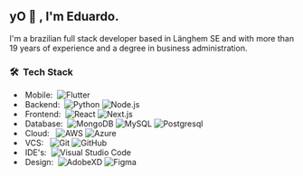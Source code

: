 <h2>yO 👋 , I'm Eduardo.</h2>
I'm a brazilian full stack developer based in Länghem SE and with more than 19 years of experience and a degree in business administration.

<h3> 🛠 &nbsp;Tech Stack</h3>

- &nbsp;Mobile:&nbsp;
  ![Flutter](https://img.shields.io/badge/-Flutter-0A1A2F?style=flat&logo=flutter)
- &nbsp;Backend:&nbsp;
  ![Python](https://img.shields.io/badge/-Python-0A1A2F?style=flat&logo=python)
  ![Node.js](https://img.shields.io/badge/-Node.js-0A1A2F?style=flat&logo=node.js)
- &nbsp;Frontend:&nbsp;
  ![React](https://img.shields.io/badge/-React-0A1A2F?style=flat&logo=react)
  ![Next.js](https://img.shields.io/badge/-Next.js-0A1A2F?style=flat&logo=next.js)
- &nbsp;Database:&nbsp;
  ![MongoDB](https://img.shields.io/badge/-MongoDB-0A1A2F?style=flat&logo=mongodb)
  ![MySQL](https://img.shields.io/badge/-MySQL-0A1A2F?style=flat&logo=mysql&logoColor=00d8fd)
  ![Postgresql](https://img.shields.io/badge/-Postgresql-0A1A2F?style=flat&logo=postgresql)
- &nbsp;Cloud: &nbsp;
  ![AWS](https://img.shields.io/badge/-amazonaws-0A1A2F?style=flat&logo=amazonaws)
  ![Azure](https://img.shields.io/badge/-microsoftazure-0A1A2F?style=flat&logo=microsoftazure)
- &nbsp;VCS: &nbsp;
  ![Git](https://img.shields.io/badge/-Git-0A1A2F?style=flat&logo=git)
  ![GitHub](https://img.shields.io/badge/-GitHub-0A1A2F?style=flat&logo=github)
- &nbsp;IDE's:&nbsp;
  ![Visual Studio Code](https://img.shields.io/badge/-Visual%20Studio%20Code-0A1A2F?style=flat&logo=visual-studio-code&logoColor=007ACC)
- &nbsp;Design:&nbsp;
  ![AdobeXD](https://img.shields.io/badge/-AdobeXD-0A1A2F?style=flat&logo=adobe-xd)
  ![Figma](https://img.shields.io/badge/-Figma-0A1A2F?style=flat&logo=figma)

<br/>
